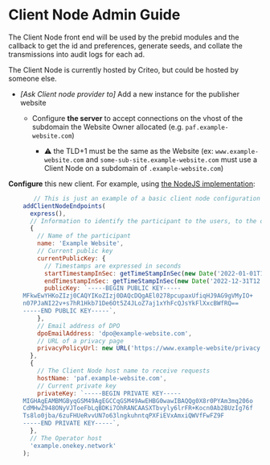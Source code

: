# Client Node Admin Guide

The Client Node front end will be used by the prebid modules and the callback to get the id and preferences, generate seeds, and collate the transmissions into audit logs for each ad.

The Client Node is currently hosted by Criteo, but could be hosted by someone else.

-   _[Ask Client node provider to]_ Add a new instance for the publisher website
    
    -   Configure **the server** to accept connections on the vhost of the subdomain the Website Owner allocated (e.g. `paf.example-website.com`)
        
        -   ⚠️ the TLD+1 must be the same as the Website (ex: `www.example-website.com` and `some-sub-site.example-website.com` must use a Client Node on a subdomain of `.example-website.com`)
            
 **Configure** this new client. For example, using [the NodeJS implementation](https://github.com/prebid/paf-mvp-implementation/tree/main/paf-mvp-operator-client-express "https://github.com/prebid/paf-mvp-implementation/tree/main/paf-mvp-operator-client-express"):
```javascript
       // This is just an example of a basic client node configuration
    addClientNodeEndpoints(
      express(),
      // Information to identify the participant to the users, to the operator and to other participants
      {
        // Name of the participant
        name: 'Example Website',
        // Current public key
        currentPublicKey: {
          // Timestamps are expressed in seconds
          startTimestampInSec: getTimeStampInSec(new Date('2022-01-01T12:00:00.000Z')),
          endTimestampInSec: getTimeStampInSec(new Date('2022-12-31T12:00:00.000Z')),
          publicKey: `-----BEGIN PUBLIC KEY-----
    MFkwEwYHKoZIzj0CAQYIKoZIzj0DAQcDQgAEl0278pcupaxUfiqHJ9AG9gVMyIO+
    n07PJaNI22v+s7hR1Hkb71De6Ot5Z4JLoZ7aj1xYhFcQJsYkFlXxcBWfRQ==
    -----END PUBLIC KEY-----`,
        },
        // Email address of DPO
        dpoEmailAddress: 'dpo@example-website.com',
        // URL of a privacy page
        privacyPolicyUrl: new URL('https://www.example-website/privacy'),
      },
      {
        // The Client Node host name to receive requests
        hostName: 'paf.example-website.com',
        // Current private key
        privateKey: `-----BEGIN PRIVATE KEY-----
    MIGHAgEAMBMGByqGSM49AgEGCCqGSM49AwEHBG0wawIBAQQg0X8r0PYAm3mq206o
    CdMHwZ948ONyVJToeFbLqBDKi7OhRANCAASXTbvyly6lrFR+Kocn0Ab2BUzIg76f
    Ts8lo0jba/6zuFHUeRvvUN7o63lngkuhntqPXFiEVxAmxiQWVfFwFZ9F
    -----END PRIVATE KEY-----`,
      },
      // The Operator host
      'example.onekey.network'
    );
```